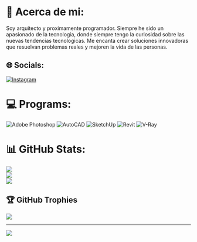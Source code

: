 # 💫 Acerca de mi:
Soy arquitecto y proximamente programador. Siempre he sido un apasionado de la tecnologia, donde siempre tengo la curiosidad sobre las nuevas tendencias tecnologicas. Me encanta crear soluciones innovadoras que resuelvan problemas reales y mejoren la vida de las personas.


## 🌐 Socials:
[![Instagram](https://img.shields.io/badge/Instagram-%23E4405F.svg?logo=Instagram&logoColor=white)](https://instagram.com/Alifares88) 

# 💻 Programs:
![Adobe Photoshop](https://img.shields.io/badge/adobe%20photoshop-%2331A8FF.svg?style=for-the-badge&logo=adobe%20photoshop&logoColor=white)
![AutoCAD](https://img.shields.io/badge/autocad-%23E34F26.svg?style=for-the-badge&logo=autodesk&logoColor=white)
![SketchUp](https://img.shields.io/badge/sketchup-%23ff5533.svg?style=for-the-badge&logo=sketchup&logoColor=white)
![Revit](https://img.shields.io/badge/revit-%23007ACC.svg?style=for-the-badge&logo=autodesk&logoColor=white)
![V-Ray](https://img.shields.io/badge/vray-%23334C59.svg?style=for-the-badge&logo=vray&logoColor=white)

# 📊 GitHub Stats:
![](https://github-readme-stats.vercel.app/api?username=alimilan88&theme=dark&hide_border=false&include_all_commits=false&count_private=false)<br/>
![](https://github-readme-streak-stats.herokuapp.com/?user=alimilan88&theme=dark&hide_border=false)<br/>
![](https://github-readme-stats.vercel.app/api/top-langs/?username=alimilan88&theme=dark&hide_border=false&include_all_commits=false&count_private=false&layout=compact)

## 🏆 GitHub Trophies
![](https://github-profile-trophy.vercel.app/?username=alimilan88&theme=radical&no-frame=false&no-bg=true&margin-w=4)

---
[![](https://visitcount.itsvg.in/api?id=alimilan88&icon=0&color=0)](https://visitcount.itsvg.in)

<!-- Proudly created with GPRM ( https://gprm.itsvg.in ) -->
